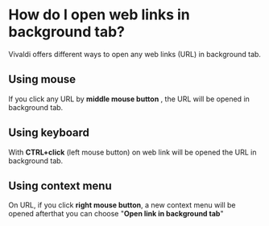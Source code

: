 # How do I open web links in background tab?

Vivaldi offers different ways to open any web links (URL) in background tab.

## Using mouse

If you click any URL by **middle mouse button** , the URL will be opened in background tab.

## Using keyboard

With **CTRL+click** (left mouse button) on web link will be opened the URL in background tab.

## Using context menu

On URL, if you click **right mouse button**, a new context menu will be opened afterthat you can choose "**Open link in background tab**"

